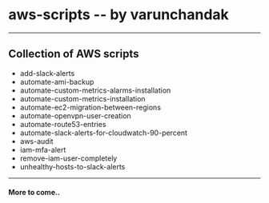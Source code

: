 # aws-scripts -- by varunchandak
---
## Collection of AWS scripts
* add-slack-alerts
* automate-ami-backup
* automate-custom-metrics-alarms-installation
* automate-custom-metrics-installation
* automate-ec2-migration-between-regions
* automate-openvpn-user-creation
* automate-route53-entries
* automate-slack-alerts-for-cloudwatch-90-percent
* aws-audit
* iam-mfa-alert
* remove-iam-user-completely
* unhealthy-hosts-to-slack-alerts
---

#### More to come..
